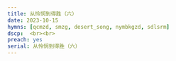 ```yaml
---
title: 从怜悯到得胜（六）
date: 2023-10-15
hymns: [qcmzd, smzg, desert_song, nymbkgzd, sdlsrm]
dscp:  <br><br>
preach: yes
serial: 从怜悯到得胜（六）
---
```


